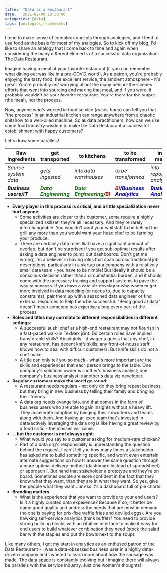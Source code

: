 ```yaml
---
title:  "Data as a Restaurant"
date:   2021-02-06 13:30:00
categories: [data]
tags: [analogies,frameworks]
---
```


I tend to make sense of complex concepts through analogies, and I tend to use food as the basis for most of my analogies. So to kick off my blog, I'd like to share an analogy that I come back to time and again when considering the many different elements of a successful data organization: The Data Restaurant. 

Imagine having a meal at your favorite restaurant (if you can remember what dining out was like in a pre-COVID world). As a patron, you're probably enjoying the tasty food, the excellent service, the ambient atmosphere - it's great. You're probably *not* worrying about the many behind-the-scenes efforts that went into sourcing and making that meal, and if you were, it probably wouldn't be your favorite restaurant. You're there for the output (the meal), not the process. 

Now, anyone who's worked in food service (*raises hand*) can tell you that "the process" in an industrial kitchen can range anywhere from a chaotic shitshow to a well-oiled machine. So as data practitioners, how can we use some food industry wisdom to make the Data Restaurant a successful establishment with happy customers? 

Let's draw some parallels!

| Raw ingredients | get transported | to kitchens  | to be transformed | into meals  | served to customers |
| --------------- | --------------- | --------------- | ------------------------ | ----------  | ------------------- |
| *Source system data*|*gets ingested*|*into data warehouses*|*to be transformed*|*into reports + analyses*|*for business users* |
| ***Business users/IT***| ***<span style="color:green">Data Engineering</span>***  | ***<span style="color:green">Data Engineering</span>/<span style="color:red">BI</span>*** | ***<span style="color:red">BI</span>/<span style="color:blue">Business Analytics</span>***  | ***<span style="color:blue">Business Analytics</span>*** | ***End users*** |

- **Every player in this process is critical, and a little specialization never hurt anyone**: 
    - Some activities are closer to the customer, some require a highly specialized skillset; they're all necessary. And they're rarely interchangeable. You wouldn't want your waitstaff to be behind the grill any more than you would want your head chef to be farming your produce. 
    - There are certainly data roles that have a significant amount of overlap, but don't be surprised if you get sub-optimal results after asking a data engineer to pump out dashboards. Don't get me wrong, I'm a believer in having roles that span across traditional job descriptions, particularly in a startup or a company with a relatively small data team - you have to be nimble! But ideally it should be a conscious decision rather than a circumstantial burden, and it should come with the necessary training and support systems to pave the way to success. If you have a data viz developer who wants to get more involved in data modeling (or needs to, due to capacity constraints), pair them up with a seasoned data engineer or find external resources to help them be successful. "Being good at data" doesn't mean someone has expertise along every part of the process.
- **Roles and titles may correlate to different responsibilities in different settings**: 
    - A successful sushi chef at a high-end restaurant may not flourish in a fast-paced walk-in TexMex joint. Do certain roles have implied transferable skills? Absolutely. I'd wager a guess that any chef, in any restaurant, has decent knife skills; any front-of-house staff knows how to deal with difficult customers. But knife skills do not a chef make.
    - A title can only tell you so much - what's more important are the skills and experiences that each person brings to the table. One company's solutions owner is another's business analyst; one company's business analyst is another's data viz developer.
- **Regular customers make the world go round**: 
    - A restaurant needs regulars - not only do they bring repeat business, but they bring in new business by telling their family and bringing their friends.
    - A data org needs evangelists, and that comes in the form of business users who are able to gain insights without a heavy lift. They accelerate adoption by bringing their coworkers and teams along with them. And having an exec team that's invested in data/actively leveraging the data org is like having a great review by a food critic - the masses will come. 
- **...but the customer is *not* always right**: 
    - What would you say to a customer asking for medium-rare chicken?
    - Part of a data org's responsibility is understanding the question behind the request. I can't tell you how many times a stakeholder has asked me to build something specific, and won't even entertain alternate suggestions on how to answer the same question through a more optimal delivery method (dashboard instead of spreadsheet) or approach (. But hand that stakeholder a prototype and they're on board. Sometimes people are more confident in the fact that they know what they want, than they are in what they want. So yes, give the people what they want...unless it's a dashboard full of pie charts.
- **Branding matters**:
    - What is the experience that you want to provide to your end users? Is it a highly curated data experience? Because if so, it better be damn good quality and address the needs that are most in demand (no one is paying for prix-fixe waffle fries and deviled eggs). Are you hawking self-service analytics (think buffet)? You need to provide strong building blocks with an intuitive interface to make it easy for end users to build whatever combination they need (stock the salad bar with the staples and put the bowls next to the soup).

Like many others, I got my start in analytics as an enthused patron of the Data Restaurant - I was a data-obsessed business user in a highly data-driven company and I wanted to learn more about how the sausage was made. The data space is constantly evolving but I imagine there will always be parallels with the service industry. Just one woman's thoughts!